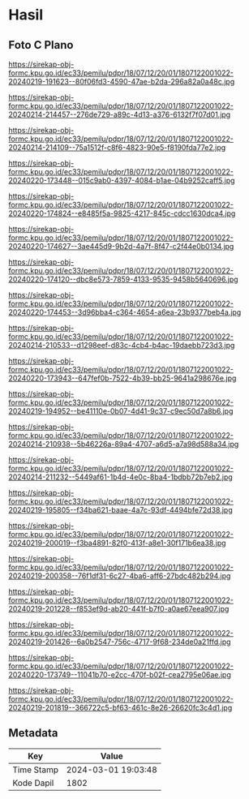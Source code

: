 # Hasil

## Foto C Plano

https://sirekap-obj-formc.kpu.go.id/ec33/pemilu/pdpr/18/07/12/20/01/1807122001022-20240219-191623--80f06fd3-4590-47ae-b2da-296a82a0a48c.jpg

https://sirekap-obj-formc.kpu.go.id/ec33/pemilu/pdpr/18/07/12/20/01/1807122001022-20240214-214457--276de729-a89c-4d13-a376-6132f7f07d01.jpg

https://sirekap-obj-formc.kpu.go.id/ec33/pemilu/pdpr/18/07/12/20/01/1807122001022-20240214-214109--75a1512f-c8f6-4823-90e5-f8190fda77e2.jpg

https://sirekap-obj-formc.kpu.go.id/ec33/pemilu/pdpr/18/07/12/20/01/1807122001022-20240220-173448--015c9ab0-4397-4084-b1ae-04b9252caff5.jpg

https://sirekap-obj-formc.kpu.go.id/ec33/pemilu/pdpr/18/07/12/20/01/1807122001022-20240220-174824--e8485f5a-9825-4217-845c-cdcc1630dca4.jpg

https://sirekap-obj-formc.kpu.go.id/ec33/pemilu/pdpr/18/07/12/20/01/1807122001022-20240220-174627--3ae445d9-9b2d-4a7f-8f47-c2f44e0b0134.jpg

https://sirekap-obj-formc.kpu.go.id/ec33/pemilu/pdpr/18/07/12/20/01/1807122001022-20240220-174120--dbc8e573-7859-4133-9535-9458b5640696.jpg

https://sirekap-obj-formc.kpu.go.id/ec33/pemilu/pdpr/18/07/12/20/01/1807122001022-20240220-174453--3d96bba4-c364-4654-a6ea-23b9377beb4a.jpg

https://sirekap-obj-formc.kpu.go.id/ec33/pemilu/pdpr/18/07/12/20/01/1807122001022-20240214-210533--d1298eef-d83c-4cb4-b4ac-19daebb723d3.jpg

https://sirekap-obj-formc.kpu.go.id/ec33/pemilu/pdpr/18/07/12/20/01/1807122001022-20240220-173943--647fef0b-7522-4b39-bb25-9641a298676e.jpg

https://sirekap-obj-formc.kpu.go.id/ec33/pemilu/pdpr/18/07/12/20/01/1807122001022-20240219-194952--be41110e-0b07-4d41-9c37-c9ec50d7a8b6.jpg

https://sirekap-obj-formc.kpu.go.id/ec33/pemilu/pdpr/18/07/12/20/01/1807122001022-20240214-210938--5b46226a-89a4-4707-a6d5-a7a98d588a34.jpg

https://sirekap-obj-formc.kpu.go.id/ec33/pemilu/pdpr/18/07/12/20/01/1807122001022-20240214-211232--5449af61-1b4d-4e0c-8ba4-1bdbb72b7eb2.jpg

https://sirekap-obj-formc.kpu.go.id/ec33/pemilu/pdpr/18/07/12/20/01/1807122001022-20240219-195805--f34ba621-baae-4a7c-93df-4494bfe72d38.jpg

https://sirekap-obj-formc.kpu.go.id/ec33/pemilu/pdpr/18/07/12/20/01/1807122001022-20240219-200019--f3ba4891-82f0-413f-a8e1-30f171b6ea38.jpg

https://sirekap-obj-formc.kpu.go.id/ec33/pemilu/pdpr/18/07/12/20/01/1807122001022-20240219-200358--76f1df31-6c27-4ba6-aff6-27bdc482b294.jpg

https://sirekap-obj-formc.kpu.go.id/ec33/pemilu/pdpr/18/07/12/20/01/1807122001022-20240219-201228--f853ef9d-ab20-441f-b7f0-a0ae67eea907.jpg

https://sirekap-obj-formc.kpu.go.id/ec33/pemilu/pdpr/18/07/12/20/01/1807122001022-20240219-201426--6a0b2547-756c-4717-9f68-234de0a21ffd.jpg

https://sirekap-obj-formc.kpu.go.id/ec33/pemilu/pdpr/18/07/12/20/01/1807122001022-20240220-173749--11041b70-e2cc-470f-b02f-cea2795e06ae.jpg

https://sirekap-obj-formc.kpu.go.id/ec33/pemilu/pdpr/18/07/12/20/01/1807122001022-20240219-201819--366722c5-bf63-461c-8e26-26620fc3c4d1.jpg


## Metadata

| Key        | Value               |
| ---------- | ------------------- |
| Time Stamp | 2024-03-01 19:03:48 |
| Kode Dapil | 1802                |



